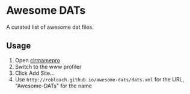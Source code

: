 # Awesome DATs

A curated list of awesome dat files.

## Usage

1. Open [clrmamepro](http://mamedev.emulab.it/clrmamepro/)
2. Switch to the www profiler
3. Click Add Site...
4. Use `http://robloach.github.io/awesome-dats/dats.xml` for the URL, "Awesome-DATs" for the name
